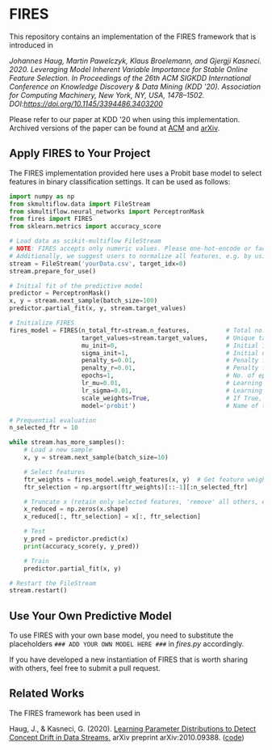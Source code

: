 # FIRES
This repository contains an implementation of the FIRES framework that is introduced in

*Johannes Haug, Martin Pawelczyk, Klaus Broelemann, and Gjergji Kasneci. 2020. Leveraging Model Inherent Variable Importance for Stable Online Feature Selection. In Proceedings of the 26th ACM SIGKDD International Conference on Knowledge Discovery & Data Mining (KDD '20). Association for Computing Machinery, New York, NY, USA, 1478–1502. DOI:https://doi.org/10.1145/3394486.3403200*

Please refer to our paper at KDD '20 when using this implementation. Archived versions of the paper can be found at [ACM](https://dl.acm.org/doi/10.1145/3394486.3403200) and [arXiv](https://arxiv.org/abs/2006.10398). 

## Apply FIRES to Your Project
The FIRES implementation provided here uses a Probit base model to select features in binary classification settings.
It can be used as follows:

```python
import numpy as np
from skmultiflow.data import FileStream
from skmultiflow.neural_networks import PerceptronMask
from fires import FIRES
from sklearn.metrics import accuracy_score

# Load data as scikit-multiflow FileStream
# NOTE: FIRES accepts only numeric values. Please one-hot-encode or factorize string/char variables
# Additionally, we suggest users to normalize all features, e.g. by using scikit-learn's MinMaxScaler()
stream = FileStream('yourData.csv', target_idx=0)
stream.prepare_for_use()

# Initial fit of the predictive model
predictor = PerceptronMask()
x, y = stream.next_sample(batch_size=100)
predictor.partial_fit(x, y, stream.target_values)

# Initialize FIRES
fires_model = FIRES(n_total_ftr=stream.n_features,          # Total no. of features
                    target_values=stream.target_values,     # Unique target values (class labels)
                    mu_init=0,                              # Initial importance parameter
                    sigma_init=1,                           # Initial uncertainty parameter
                    penalty_s=0.01,                         # Penalty factor for the uncertainty (corresponds to gamma_s in the paper)
                    penalty_r=0.01,                         # Penalty factor for the regularization (corresponds to gamma_r in the paper)
                    epochs=1,                               # No. of epochs that we use each batch of observations to update the parameters
                    lr_mu=0.01,                             # Learning rate for the gradient update of the importance
                    lr_sigma=0.01,                          # Learning rate for the gradient update of the uncertainty
                    scale_weights=True,                     # If True, scale feature weights into the range [0,1]
                    model='probit')                         # Name of the base model to compute the likelihood

# Prequential evaluation
n_selected_ftr = 10

while stream.has_more_samples():
    # Load a new sample
    x, y = stream.next_sample(batch_size=10)

    # Select features
    ftr_weights = fires_model.weigh_features(x, y)  # Get feature weights with FIRES
    ftr_selection = np.argsort(ftr_weights)[::-1][:n_selected_ftr]

    # Truncate x (retain only selected features, 'remove' all others, e.g. by replacing them with 0)
    x_reduced = np.zeros(x.shape)
    x_reduced[:, ftr_selection] = x[:, ftr_selection]

    # Test
    y_pred = predictor.predict(x)
    print(accuracy_score(y, y_pred))

    # Train
    predictor.partial_fit(x, y)

# Restart the FileStream
stream.restart()
```

## Use Your Own Predictive Model
To use FIRES with your own base model, 
you need to substitute the placeholders `### ADD YOUR OWN MODEL HERE ###` in *fires.py* accordingly.

If you have developed a new instantiation of FIRES that is worth sharing with others, feel free to submit a pull request.

## Related Works
The FIRES framework has been used in

Haug, J., & Kasneci, G. (2020). [Learning Parameter Distributions to Detect Concept Drift in Data Streams.](https://arxiv.org/abs/2010.09388) arXiv preprint arXiv:2010.09388. ([code](https://github.com/haugjo/erics)) 
